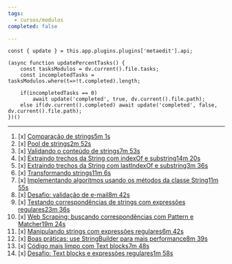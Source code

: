 ```yaml
---
tags:
  - cursos/modulos
completed: false

---
```


```dataviewjs
const { update } = this.app.plugins.plugins['metaedit'].api;

(async function updatePercentTasks() {
	const tasksModulos = dv.current().file.tasks;
	const incompletedTasks = tasksModulos.where(t=>!t.completed).length;
	
	if(incompletedTasks == 0)
		await update('completed', true, dv.current().file.path);
	else if(dv.current().completed) await update('completed', false, dv.current().file.path);
})()
```
---
1. [x] [Comparação de strings5m 1s](https://app.algaworks.com/aulas/4715/comparacao-de-strings)
2. [x] [Pool de strings2m 52s](https://app.algaworks.com/aulas/4716/pool-de-strings)
3. [x] [Validando o conteúdo de strings7m 53s](https://app.algaworks.com/aulas/4717/validando-o-conteudo-de-strings)
4. [x] [Extraindo trechos da String com indexOf e substring14m 20s](https://app.algaworks.com/aulas/4718/extraindo-trechos-da-string-com-indexof-e-substring)
5. [x] [Extraindo trechos da String com lastIndexOf e substring3m 36s](https://app.algaworks.com/aulas/4719/extraindo-trechos-da-string-com-lastindexof-e-substring)
6. [x] [Transformando strings11m 6s](https://app.algaworks.com/aulas/4720/transformando-strings)
7. [x] [Implementando algoritmos usando os métodos da classe String11m 55s](https://app.algaworks.com/aulas/4721/implementando-algoritmos-usando-os-metodos-da-classe-string)
8. [x] [Desafio: validação de e-mail8m 42s](https://app.algaworks.com/aulas/4722/desafio-validacao-de-e-mail)
9. [x] [Testando correspondências de strings com expressões regulares23m 36s](https://app.algaworks.com/aulas/4723/testando-correspondencias-de-strings-com-expressoes-regulares)
10. [x] [Web Scraping: buscando correspondências com Pattern e Matcher19m 24s](https://app.algaworks.com/aulas/4724/web-scraping-buscando-correspondencias-com-pattern-e-matcher)
11. [x] [Manipulando strings com expressões regulares6m 42s](https://app.algaworks.com/aulas/4725/manipulando-strings-com-expressoes-regulares)
12. [x] [Boas práticas: use StringBuilder para mais performance8m 39s](https://app.algaworks.com/aulas/4726/boas-praticas-use-stringbuilder-para-mais-performance)
13. [x] [Código mais limpo com Text blocks7m 48s](https://app.algaworks.com/aulas/4727/codigo-mais-limpo-com-text-blocks)
14. [x] [Desafio: Text blocks e expressões regulares1m 58s](https://app.algaworks.com/aulas/4728/desafio-text-blocks-e-expressoes-regulares)